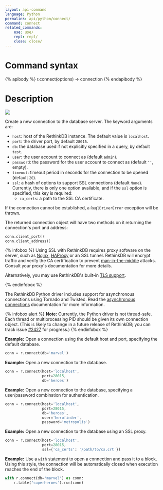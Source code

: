 ```yaml
---
layout: api-command
language: Python
permalink: api/python/connect/
command: connect
related_commands:
    use: use/
    repl: repl/
    close: close/
---
```


# Command syntax #

{% apibody %}
r.connect(options) &rarr; connection
{% endapibody %}

# Description #

<img src="/assets/images/docs/api_illustrations/connect_python.png" class="api_command_illustration" />

Create a new connection to the database server. The keyword arguments are:

- `host`: host of the RethinkDB instance. The default value is `localhost`.
- `port`: the driver port, by default `28015`.
- `db`: the database used if not explicitly specified in a query, by default `test`.
- `user`: the user account to connect as (default `admin`).
- `password`: the password for the user account to connect as (default `''`, empty).
- `timeout`: timeout period in seconds for the connection to be opened (default `20`).
- `ssl`: a hash of options to support SSL connections (default `None`). Currently, there is only one option available, and if the `ssl` option is specified, this key is required:
    - `ca_certs`: a path to the SSL CA certificate.

If the connection cannot be established, a `ReqlDriverError` exception will be thrown.

<!-- break -->

The returned connection object will have two methods on it returning the connection's port and address:

```py
conn.client_port()
conn.client_address()
```

{% infobox %}
Using SSL with RethinkDB requires proxy software on the server, such as [Nginx][], [HAProxy][] or an SSL tunnel. RethinkDB will encrypt traffic and verify the CA certification to prevent [man-in-the-middle][mitm] attacks. Consult your proxy's documentation for more details.

[Nginx]: http://nginx.org/
[HAProxy]: http://www.haproxy.org/
[mitm]: http://en.wikipedia.org/wiki/Man-in-the-middle_attack
Alternatively, you may use RethinkDB's built-in [TLS support][tls].

[tls]: /docs/security/
{% endinfobox %}

The RethinkDB Python driver includes support for asynchronous connections using Tornado and Twisted. Read the [asynchronous connections][ac] documentation for more information.

[ac]: /docs/async-connections/#python-with-tornado-or-twisted

{% infobox alert %}
__Note:__ Currently, the Python driver is not thread-safe. Each thread or multiprocessing PID should be given its own connection object. (This is likely to change in a future release of RethinkDB; you can track issue [#2427](https://github.com/rethinkdb/rethinkdb/issues/2427) for progress.)
{% endinfobox %}

__Example:__ Open a connection using the default host and port, specifying the default database.

```py
conn = r.connect(db='marvel')
```

__Example:__ Open a new connection to the database.

```py
conn = r.connect(host='localhost',
                 port=28015,
                 db='heroes')
```

__Example:__ Open a new connection to the database, specifying a user/password combination for authentication.

```py
conn = r.connect(host='localhost',
                 port=28015,
                 db='heroes',
                 user='herofinder',
                 password='metropolis')
```

__Example:__ Open a new connection to the database using an SSL proxy.

```py
conn = r.connect(host='localhost',
                 port=28015,
                 ssl={'ca_certs': '/path/to/ca.crt'})
```

__Example:__ Use a `with` statement to open a connection and pass it to a block. Using this style, the connection will be automatically closed when execution reaches the end of the block.

```py
with r.connect(db='marvel') as conn:
    r.table('superheroes').run(conn)
```
